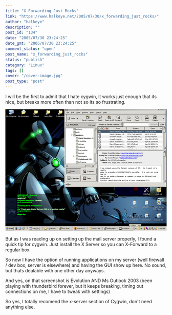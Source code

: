 ```yaml
---
title: "X-Forwarding Just Rocks"
link: "https://www.halkeye.net/2005/07/30/x_forwarding_just_rocks/"
author: "halkeye"
description: ""
post_id: "134"
date: "2005/07/30 23:24:25"
date_gmt: "2005/07/30 23:24:25"
comment_status: "open"
post_name: "x_forwarding_just_rocks"
status: "publish"
category: "Linux"
tags: []
cover: "/cover-image.jpg"
post_type: "post"
---
```


I will be the first to admit that I hate cygwin, it works just enough that its nice, but breaks more often than not so its so frustrating.

![](6742_2005-07-30-SNAG-0004.png)

But as I was reading up on setting up the mail server properly, I found a quick tip for cygwin. Just install the X Server so you can X-Forward to a regular box.  

So now I have the option of running applications on my server (well firewall / dev box, server is elsewhere) and having the GUI show up here. No sound, but thats dealable with one other day anyways.

And yes, on that screenshot is Evolution AND Ms Outlook 2003 (been playing with thunderbird forever, but it keeps breaking, timing out connections on me, I have to tweak with settings)

So yes, I totally recomend the x-server section of Cygwin, don't need anything else.
